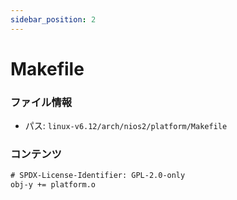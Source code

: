 ```yaml
---
sidebar_position: 2
---
```

# Makefile

### ファイル情報

- パス: `linux-v6.12/arch/nios2/platform/Makefile`

### コンテンツ

```txt
# SPDX-License-Identifier: GPL-2.0-only
obj-y += platform.o

```
